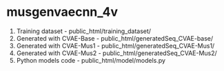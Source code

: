# musgenvaecnn_4v

1. Training dataset - public_html/training_dataset/
2. Generated with CVAE-Base - public_html/generatedSeq_CVAE-base/
3. Generated with CVAE-Mus1 - public_html/generatedSeq_CVAE-Mus1/
4. Generated with CVAE-Mus2 - public_html/generatedSeq_CVAE-Mus2/
5. Python models code - public_html/model/models.py

